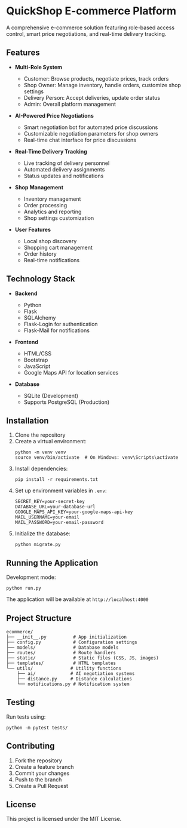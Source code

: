 # QuickShop E-commerce Platform

A comprehensive e-commerce solution featuring role-based access control, smart price negotiations, and real-time delivery tracking.

## Features

- **Multi-Role System**
  - Customer: Browse products, negotiate prices, track orders
  - Shop Owner: Manage inventory, handle orders, customize shop settings
  - Delivery Person: Accept deliveries, update order status
  - Admin: Overall platform management

- **AI-Powered Price Negotiations**
  - Smart negotiation bot for automated price discussions
  - Customizable negotiation parameters for shop owners
  - Real-time chat interface for price discussions

- **Real-Time Delivery Tracking**
  - Live tracking of delivery personnel
  - Automated delivery assignments
  - Status updates and notifications

- **Shop Management**
  - Inventory management
  - Order processing
  - Analytics and reporting
  - Shop settings customization

- **User Features**
  - Local shop discovery
  - Shopping cart management
  - Order history
  - Real-time notifications

## Technology Stack

- **Backend**
  - Python
  - Flask
  - SQLAlchemy
  - Flask-Login for authentication
  - Flask-Mail for notifications

- **Frontend**
  - HTML/CSS
  - Bootstrap
  - JavaScript
  - Google Maps API for location services

- **Database**
  - SQLite (Development)
  - Supports PostgreSQL (Production)

## Installation

1. Clone the repository
2. Create a virtual environment:
   ```
   python -m venv venv
   source venv/bin/activate  # On Windows: venv\Scripts\activate
   ```
3. Install dependencies:
   ```
   pip install -r requirements.txt
   ```
4. Set up environment variables in `.env`:
   ```
   SECRET_KEY=your-secret-key
   DATABASE_URL=your-database-url
   GOOGLE_MAPS_API_KEY=your-google-maps-api-key
   MAIL_USERNAME=your-email
   MAIL_PASSWORD=your-email-password
   ```
5. Initialize the database:
   ```
   python migrate.py
   ```

## Running the Application

Development mode:
```
python run.py
```
The application will be available at `http://localhost:4000`

## Project Structure

```
ecommerce/
├── __init__.py          # App initialization
├── config.py            # Configuration settings
├── models/              # Database models
├── routes/              # Route handlers
├── static/              # Static files (CSS, JS, images)
├── templates/           # HTML templates
└── utils/              # Utility functions
    ├── ai/             # AI negotiation systems
    ├── distance.py     # Distance calculations
    └── notifications.py # Notification system
```

## Testing

Run tests using:
```
python -m pytest tests/
```

## Contributing

1. Fork the repository
2. Create a feature branch
3. Commit your changes
4. Push to the branch
5. Create a Pull Request

## License

This project is licensed under the MIT License.